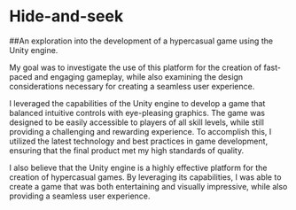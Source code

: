 # Hide-and-seek
##An exploration into the development of a hypercasual game using the Unity engine. 

My goal was to investigate the use of this platform for the creation of fast-paced and engaging gameplay, while also examining the design considerations necessary for creating a seamless user experience.

I leveraged the capabilities of the Unity engine to develop a game that balanced intuitive controls with eye-pleasing graphics. The game was designed to be easily accessible to players of all skill levels, while still providing a challenging and rewarding experience. To accomplish this, I utilized the latest technology and best practices in game development, ensuring that the final product met my high standards of quality.

I also believe that the Unity engine is a highly effective platform for the creation of hypercasual games. By leveraging its capabilities, I was able to create a game that was both entertaining and visually impressive, while also providing a seamless user experience.

